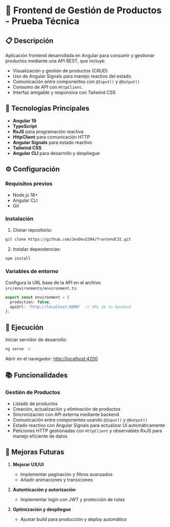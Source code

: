 
# 🚀 Frontend de Gestión de Productos - Prueba Técnica

## 📋 Descripción

Aplicación frontend desarrollada en Angular para consumir y gestionar productos mediante una API REST, que incluye:

* Visualización y gestión de productos (CRUD)
* Uso de Angular Signals para manejo reactivo del estado.
* Comunicación entre componentes con `@Input()` y `@Output()`
* Consumo de API con `HttpClient`.
* Interfaz amigable y responsiva con Tailwind CSS 

## 🔧 Tecnologías Principales

* **Angular 19** 
* **TypeScript**
* **RxJS** para programación reactiva
* **HttpClient** para comunicación HTTP
* **Angular Signals** para estado reactivo
* **Tailwind CSS**
* **Angular CLI** para desarrollo y despliegue

## ⚙️ Configuración

### Requisitos previos

* Node.js 18+
* Angular CLI 
* Git

### Instalación

1. Clonar repositorio:

```bash
git clone https://github.com/JevDev2304/frontendCIC.git
```

2. Instalar dependencias:

```bash
npm install
```

### Variables de entorno

Configura la URL base de la API en el archivo `src/environments/environment.ts`:

```ts
export const environment = {
  production: false,
  apiUrl: 'http://localhost:8000'  // URL de tu backend
};
```

## 🏃 Ejecución

Iniciar servidor de desarrollo:

```bash
ng serve -o
```

Abrir en el navegador: [http://localhost:4200](http://localhost:4200)

## 📚 Funcionalidades

### Gestión de Productos

* Listado de productos
* Creación, actualización y eliminación de productos
* Sincronización con API externa mediante backend
* Comunicación entre componentes usando `@Input()` y `@Output()`
* Estado reactivo con Angular Signals para actualizar UI automáticamente
* Peticiones HTTP gestionadas con `HttpClient` y observables RxJS para manejo eficiente de datos

## 📌 Mejoras Futuras

1. **Mejorar UX/UI**

   * Implementar paginación y filtros avanzados
   * Añadir animaciones y transiciones


3. **Autenticación y autorización**

   * Implementar login con JWT y protección de rutas

4. **Optimización y despliegue**

   * Ajustar build para producción y deploy automático


